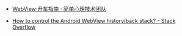 
- [WebView·开车指南 · 简单心理技术团队](https://jiandanxinli.github.io/2016-08-31.html#)

- [How to control the Android WebView history/back stack? - Stack Overflow](https://stackoverflow.com/a/24189935/4836599)